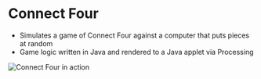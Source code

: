 # Connect Four

- Simulates a game of Connect Four against a computer that puts pieces at random
- Game logic written in Java and rendered to a Java applet via Processing

![Connect Four in action](https://i.imgur.com/ACWxqwS.png)